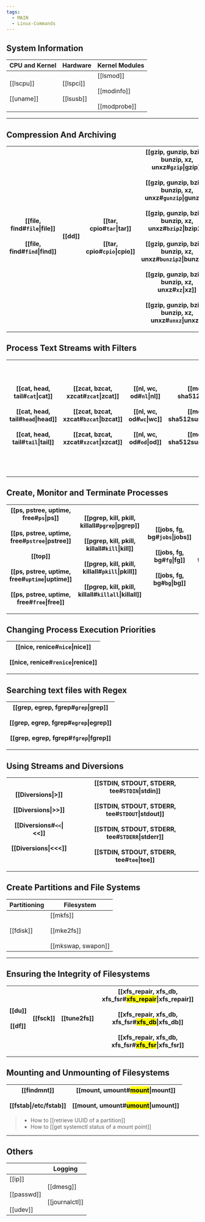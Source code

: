 ```yaml
---
tags:
  - MAIN
  - Linux-Commands
---
```

## System Information

| CPU and Kernel                 | Hardware                       | Kernel Modules                                      |
| ------------------------------ | ------------------------------ | --------------------------------------------------- |
| [[lscpu]]    <br><br>[[uname]] | [[lspci]]    <br><br>[[lsusb]] | [[lsmod]]   <br><br>[[modinfo]]<br><br>[[modprobe]] |

---
## Compression And Archiving

| [[file, find#`file`\|file]]      <br><br>[[file, find#`find`\|find]] | [[dd]]         | [[tar, cpio#`tar`\|tar]]       <br><br>[[tar, cpio#`cpio`\|cpio]] | [[gzip, gunzip, bzip2, bunzip, xz, unxz#`gzip`\|gzip]]<br><br>[[gzip, gunzip, bzip2, bunzip, xz, unxz#`gunzip`\|gunzip]]<br><br>[[gzip, gunzip, bzip2, bunzip, xz, unxz#`bzip2`\|bzip2]]<br><br>[[gzip, gunzip, bzip2, bunzip, xz, unxz#`bunzip2`\|bunzip2]]<br><br>[[gzip, gunzip, bzip2, bunzip, xz, unxz#`xz`\|xz]]<br><br>[[gzip, gunzip, bzip2, bunzip, xz, unxz#`unxz`\|unxz]] |
| -------------------------------------------------------------------- | -------------- | ----------------------------------------------------------------- | ------------------------------------------------------------------------------------------------------------------------------------------------------------------------------------------------------------------------------------------------------------------------------------------------------------------------------------------------------------------------------------ |

---
## Process Text Streams with Filters

| [[cat, head, tail#`cat`\|cat]]      <br><br>[[cat, head, tail#`head`\|head]]<br><br>[[cat, head, tail#`tail`\|tail]] | [[zcat, bzcat, xzcat#`zcat`\|zcat]]     <br><br>[[zcat, bzcat, xzcat#`bzcat`\|bzcat]]<br><br>[[zcat, bzcat, xzcat#`xzcat`\|xzcat]] | [[nl, wc, od#`nl`\|nl]]        <br><br>[[nl, wc, od#`wc`\|wc]]<br><br>[[nl, wc, od#`od`\|od]] | [[md5sum, sha256sum, sha512sum#`md5sum`\|md5sum]]<br><br>[[md5sum, sha256sum, sha512sum#`sha256sum`\|sha256sum]]<br><br>[[md5sum, sha256sum, sha512sum#`sha512sum`\|sha512sum]] | [[sort, uniq, tr, cut, paste#`sort`\|sort]]        <br><br>[[sort, uniq, tr, cut, paste#`uniq`\|uniq]]<br><br>[[sort, uniq, tr, cut, paste#`tr`\|tr]]<br><br>[[sort, uniq, tr, cut, paste#`cut`\|cut]]<br><br>[[sort, uniq, tr, cut, paste#`paste`\|paste]] | [[sed, split, awk#`sed`\|sed]]<br><br>[[sed, split, awk#`split`\|split]]<br><br>[[sed, split, awk#`awk`\|awk]] |
| -------------------------------------------------------------------------------------------------------------------- | ---------------------------------------------------------------------------------------------------------------------------------- | --------------------------------------------------------------------------------------------- | ------------------------------------------------------------------------------------------------------------------------------------------------------------------------------- | ----------------------------------------------------------------------------------------------------------------------------------------------------------------------------------------------------------------------------------------------------------- | -------------------------------------------------------------------------------------------------------------- |

---
## Create, Monitor and Terminate Processes

| [[ps, pstree, uptime, free#`ps`\|ps]]           <br><br>[[ps, pstree, uptime, free#`pstree`\|pstree]]<br><br>[[top]]<br><br>[[ps, pstree, uptime, free#`uptime`\|uptime]]<br><br>[[ps, pstree, uptime, free#`free`\|free]] | [[pgrep, kill, pkill, killall#`pgrep`\|pgrep]]     <br><br>[[pgrep, kill, pkill, killall#`kill`\|kill]]<br><br>[[pgrep, kill, pkill, killall#`pkill`\|pkill]]<br><br>[[pgrep, kill, pkill, killall#`killall`\|killall]] | [[jobs, fg, bg#`jobs`\|jobs]]      <br><br>[[jobs, fg, bg#`fg`\|fg]]<br><br>[[jobs, fg, bg#`bg`\|bg]] | [[nohup, screen, tmux#`nohup`\|nohup]]   <br><br>[[nohup, screen, tmux#`screen`\|screen]]<br><br>[[nohup, screen, tmux#`tmux`\|tmux]] | [[watch]] |
| -------------------------------------------------------------------------------------------------------------------------------------------------------------------------------------------------------------------------- | ----------------------------------------------------------------------------------------------------------------------------------------------------------------------------------------------------------------------- | ----------------------------------------------------------------------------------------------------- | ------------------------------------------------------------------------------------------------------------------------------------- | --------- |

---
## Changing Process Execution Priorities

| [[nice, renice#`nice`\|nice]]<br><br>[[nice, renice#`renice`\|renice]] |
| ---------------------------------------------------------------------- |

---
## Searching text files with Regex

| [[grep, egrep, fgrep#`grep`\|grep]]<br><br>[[grep, egrep, fgrep#`egrep`\|egrep]]<br><br>[[grep, egrep, fgrep#`fgrep`\|fgrep]] |
| ----------------------------------------------------------------------------------------------------------------------------- |

---

## Using Streams and Diversions

| [[Diversions\|>]]<br><br>[[Diversions\|>>]]<br><br>[[Diversions#`<<`\|<<]]<br><br>[[Diversions\|<<<]] | [[STDIN, STDOUT, STDERR, tee#`STDIN`\|stdin]]<br><br>[[STDIN, STDOUT, STDERR, tee#`STDOUT`\|stdout]]<br><br>[[STDIN, STDOUT, STDERR, tee#`STDERR`\|stderr]]<br><br>[[STDIN, STDOUT, STDERR, tee#`tee`\|tee]] |
| ----------------------------------------------------------------------------------------------------- | ------------------------------------------------------------------------------------------------------------------------------------------------------------------------------------------------------------ |

---

## Create Partitions and File Systems

| Partitioning | Filesystem                                           |
| ------------ | ---------------------------------------------------- |
| [[fdisk]]    | [[mkfs]]<br><br>[[mke2fs]]<br><br>[[mkswap, swapon]] |

---

## Ensuring the Integrity of Filesystems

| [[du]]    <br><br>[[df]] | [[fsck]] | [[tune2fs]] | [[xfs_repair, xfs_db, xfs_fsr#<mark style="background ABF7F7A6;">xfs_repair</mark>\|xfs_repair]]<br><br>[[xfs_repair, xfs_db, xfs_fsr#<mark style="background ABF7F7A6;">xfs_db</mark>\|xfs_db]]<br><br>[[xfs_repair, xfs_db, xfs_fsr#<mark style="background ABF7F7A6;">xfs_fsr</mark>\|xfs_fsr]] |
| ------------------------ | -------- | ----------- | -------------------------------------------------------------------------------------------------------------------------------------------------------------------------------------------------------------------------------------------------------------------------------------------------- |

---

## Mounting and Unmounting of Filesystems

| [[findmnt]]<br><br>[[fstab\|/etc/fstab]] | [[mount, umount#<mark style="background ABF7F7A6;">mount</mark>\|mount]]<br><br>[[mount, umount#<mark style="background ABF7F7A6;">umount</mark>\|umount]] |
| ---------------------------------------- | ---------------------------------------------------------------------------------------------------------------------------------------------------------- |
> - How to [[retrieve UUID of a partition]]
> - How to [[get systemctl status of a mount point]]

---

## Others

|                                          | Logging                         |
| ---------------------------------------- | ------------------------------- |
| [[ip]]<br><br>[[passwd]]<br><br>[[udev]] | [[dmesg]]<br><br>[[journalctl]] |

